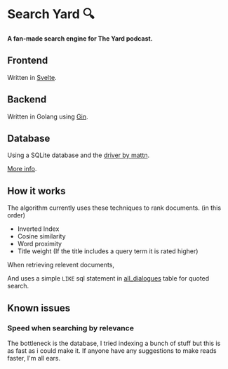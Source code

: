 # Search Yard 🔍

**A fan-made search engine for The Yard podcast.** 

##  Frontend
Written in [Svelte](https://svelte.dev/).
 

## Backend
Written in Golang using [Gin](https://gin-gonic.com/).


## Database

Using a SQLite database and the [driver by mattn](https://github.com/mattn/go-sqlite3).

[More info](https://github.com/Tharusha-dev/searchYard/blob/main/searchYardAPI/db/README.md).

## How it works

The algorithm currently uses these techniques to rank documents. (in this order)

- Inverted Index
- Cosine similarity
-  Word proximity
- Title weight (If the title includes a query term it is rated higher)

When retrieving relevent documents,

And uses a simple `LIKE` sql statement in [all_dialogues](https://github.com/Tharusha-dev/searchYard/blob/main/searchYardAPI/db/README.md#all_dialogues) table for quoted search. 


## Known issues

### Speed when searching by relevance

The bottleneck is the database, I tried indexing a bunch of stuff but this is as fast as i could make it. If anyone have any suggestions to make reads faster, I'm all ears.

